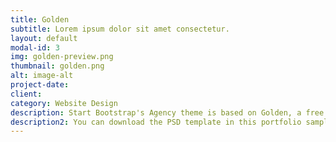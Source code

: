 ```yaml
---
title: Golden
subtitle: Lorem ipsum dolor sit amet consectetur.
layout: default
modal-id: 3
img: golden-preview.png
thumbnail: golden.png
alt: image-alt
project-date:
client:
category: Website Design
description: Start Bootstrap's Agency theme is based on Golden, a free PSD website template built by <a href="https://www.behance.net/MathavanJaya">Mathavan Jaya</a>. Golden is a modern and clean one page web template that was made exclusively for Best PSD Freebies. This template has a great portfolio, timeline, and meet your team sections that can be easily modified to fit your needs. 
description2: You can download the PSD template in this portfolio sample item at <a href="http://freebiesxpress.com/gallery/golden-free-one-page-web-template/">FreebiesXpress.com</a>.
---
```


